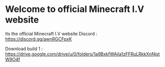 # Welcome to official Minecraft I.V website
Its the official Minecraft I.V website
Discord : https://discord.gg/awnRGCFpxK

Download build 1 : https://drive.google.com/drive/u/0/folders/1a9BxkfWAila1zFFRuLRkkXnNjstW9O4f
